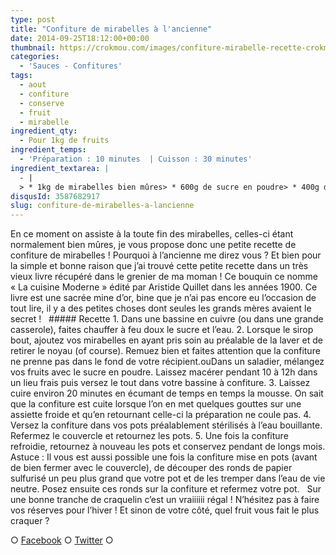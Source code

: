 ```yaml
---
type: post
title: "Confiture de mirabelles à l'ancienne"
date: 2014-09-25T18:12:00+00:00
thumbnail: https://crokmou.com/images/confiture-mirabelle-recette-crokmou-blog-culinaire.jpg
categories: 
  - 'Sauces - Confitures'
tags: 
  - aout
  - confiture
  - conserve
  - fruit
  - mirabelle
ingredient_qty: 
  - Pour 1kg de fruits
ingredient_temps: 
  - 'Préparation : 10 minutes  | Cuisson : 30 minutes'
ingredient_textarea: |
  - |
  > * 1kg de mirabelles bien mûres> * 600g de sucre en poudre> * 400g d'eau (facultatif selon la recette)
disqusId: 3587682917
slug: confiture-de-mirabelles-a-lancienne
---
```


En ce moment on assiste à la toute fin des mirabelles, celles-ci étant normalement bien mûres, je vous propose donc une petite recette de confiture de mirabelles ! Pourquoi à l’ancienne me direz vous ? Et bien pour la simple et bonne raison que j’ai trouvé cette petite recette dans un très vieux livre récupéré dans le grenier de ma moman ! Ce bouquin ce nomme « La cuisine Moderne » édité par Aristide Quillet dans les années 1900. Ce livre est une sacrée mine d’or, bine que je n’ai pas encore eu l’occasion de tout lire, il y a des petites choses dont seules les grands mères avaient le secret !   ##### Recette 1\. Dans une bassine en cuivre (ou dans une grande casserole), faites chauffer à feu doux le sucre et l’eau. 2\. Lorsque le sirop bout, ajoutez vos mirabelles en ayant pris soin au préalable de la laver et de retirer le noyau (of course). Remuez bien et faites attention que la confiture ne prenne pas dans le fond de votre récipient.ouDans un saladier, mélangez vos fruits avec le sucre en poudre. Laissez macérer pendant 10 à 12h dans un lieu frais puis versez le tout dans votre bassine à confiture. 3\. Laissez cuire environ 20 minutes en écumant de temps en temps la mousse. On sait que la confiture est cuite lorsque l’on en met quelques gouttes sur une assiette froide et qu’en retournant celle-ci la préparation ne coule pas. 4\. Versez la confiture dans vos pots préalablement stérilisés à l’eau bouillante. Refermez le couvercle et retournez les pots. 5\. Une fois la confiture refroidie, retournez à nouveau les pots et conservez pendant de longs mois. Astuce : Il vous est aussi possible une fois la confiture mise en pots (avant de bien fermer avec le couvercle), de découper des ronds de papier sulfurisé un peu plus grand que votre pot et de les tremper dans l’eau de vie neutre. Posez ensuite ces ronds sur la confiture et refermez votre pot.   Sur une bonne tranche de craquelin c’est un vraiiiiii régal ! N’hésitez pas à faire vos réserves pour l’hiver ! Et sinon de votre côté, quel fruit vous fait le plus craquer ?  

○ [Facebook](https://www.facebook.com/crokmou.blog) ○ [Twitter](https://twitter.com/Crokmou) ○